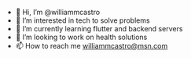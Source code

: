 - 👋 Hi, I’m @williammcastro
- 👀 I’m interested in tech to solve problems
- 🌱 I’m currently learning flutter and backend servers
- 💞️ I’m looking to work on health solutions
- 📫 How to reach me williammcastro@msn.com

<!---
williammcastro/williammcastro is a ✨ special ✨ repository because its `README.md` (this file) appears on your GitHub profile.
You can click the Preview link to take a look at your changes.
--->
